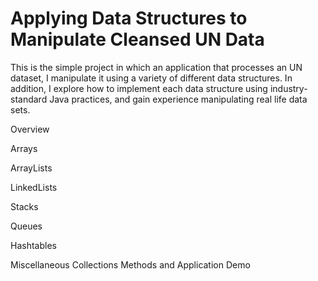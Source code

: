 # Applying Data Structures to Manipulate Cleansed UN Data
This is the simple project in which an application that processes an UN dataset, I manipulate it using a variety of different data structures. In addition, I explore how to implement each data structure using industry-standard Java practices, and gain experience manipulating real life data sets.

Overview

Arrays

ArrayLists

LinkedLists

Stacks

Queues

Hashtables

Miscellaneous Collections Methods and Application Demo
